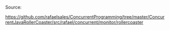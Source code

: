 Source:

https://github.com/rafaelsales/ConcurrentProgramming/tree/master/ConcurrentJavaRollerCoaster/src/rafael/concurrent/monitor/rollercoaster

